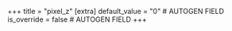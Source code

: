 +++
title = "pixel_z"
[extra]
default_value = "0" # AUTOGEN FIELD
is_override = false # AUTOGEN FIELD
+++